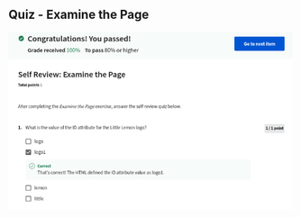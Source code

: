 ## Quiz - Examine the Page

![](/learning/meta-front-end-developer-professional-certificate/C1-Introduction-to-front-end-development/Module1/q-examine-the-page/ss.png)